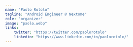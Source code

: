 ```yaml
---
name: "Paolo Rotolo"
tagline: "Android Engineer @ Nextome"
role: "organizer"
image: "paolo.webp"
links:
    twitter: "https://twitter.com/paolorotolo"
    linkedin: "https://www.linkedin.com/in/paolorotolo/"
---
```

